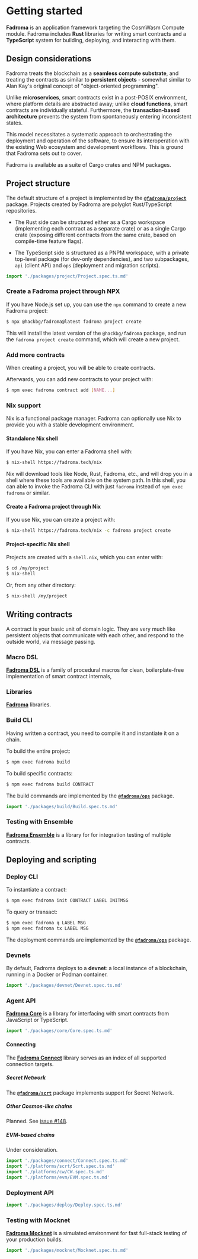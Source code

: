 # Getting started

**Fadroma** is an application framework targeting the CosmWasm Compute module.
Fadroma includes **Rust** libraries for writing smart contracts and a
**TypeScript** system for building, deploying, and interacting with them.

## Design considerations

Fadroma treats the blockchain as a **seamless compute substrate**,
and treating the contracts as similar to **persistent objects** -
somewhat similar to Alan Kay's original concept of
"object-oriented programming".

Unlike **microservices**, smart contracts exist in a post-POSIX environment,
where platform details are abstracted away; unlike **cloud functions**,
smart contracts are individually stateful. Furthermore, the
**transaction-based architecture** prevents the system from
spontaneously entering inconsistent states.

This model necessitates a systematic approach to orchestrating the deployment and operation
of the software, to ensure its interoperation with the existing Web ecosystem
and development workflows. This is ground that Fadroma sets out to cover.

Fadroma is available as a suite of Cargo crates and NPM packages.

## Project structure

The default structure of a project is implemented by the
[**`@fadroma/project`**](./packages/project/Project.spec.ts.md) package.
Projects created by Fadroma are polyglot Rust/TypeScript repositories.

* The Rust side can be structured either as a Cargo workspace
  (implementing each contract as a separate crate) or as a
  single Cargo crate (exposing different contracts from the
  same crate, based on compile-time feature flags).

* The TypeScript side is structured as a PNPM workspace, with a private
  top-level package (for dev-only dependencies), and two subpackages,
  `api` (client API) and `ops` (deployment and migration scripts).

```typescript
import './packages/project/Project.spec.ts.md'
```

### Create a Fadroma project through NPX

If you have Node.js set up, you can use the `npx` command to create a new Fadroma project:

```sh
$ npx @hackbg/fadroma@latest fadroma project create
```

This will install the latest version of the `@hackbg/fadroma` package,
and run the `fadroma project create` command, which will create a new project.

### Add more contracts

When creating a project, you will be able to create contracts.

Afterwards, you can add new contracts to your project with:

```sh
$ npm exec fadroma contract add [NAME...]
```

### Nix support

Nix is a functional package manager. Fadroma can optionally
use Nix to provide you with a stable development environment.

#### Standalone Nix shell

If you have Nix, you can enter a Fadroma shell with:

```sh
$ nix-shell https://fadroma.tech/nix
```

Nix will download tools like Node, Rust, Fadroma, etc.,
and will drop you in a shell where these tools are available
on the system path. In this shell, you can able to invoke
the Fadroma CLI with just `fadroma` instead of `npm exec fadroma` or similar.

#### Create a Fadroma project through Nix

If you use Nix, you can create a project with:

```sh
$ nix-shell https://fadroma.tech/nix -c fadroma project create
```

#### Project-specific Nix shell

Projects are created with a `shell.nix`, which you can enter with:

```sh
$ cd /my/project
$ nix-shell
```

Or, from any other directory:

```sh
$ nix-shell /my/project
```

## Writing contracts

A contract is your basic unit of domain logic.
They are very much like persistent objects
that communicate with each other, and
respond to the outside world,
via message passing.

### Macro DSL

[**Fadroma DSL**](https://docs.rs/fadroma-dsl/latest/fadroma-dsl)
is a family of procedural macros for clean, boilerplate-free implementation
of smart contract internals,

### Libraries

[**Fadroma**](https://docs.rs/fadroma/latest/fadroma) libraries.

### Build CLI

Having written a contract, you need to compile it and instantiate it on a chain.

To build the entire project:

```sh
$ npm exec fadroma build
```

To build specific contracts:

```sh
$ npm exec fadroma build CONTRACT
```

The build commands are implemented by the
[**`@fadroma/ops`**](./packages/build/Build.spec.ts.md) package.

```typescript
import './packages/build/Build.spec.ts.md'
```

### Testing with Ensemble

[**Fadroma Ensemble**](https://fadroma.tech/rs/fadroma/ensemble/index.html)
is a library for for integration testing of multiple contracts.

## Deploying and scripting

### Deploy CLI

To instantiate a contract:

```sh
$ npm exec fadroma init CONTRACT LABEL INITMSG
```

To query or transact:

```sh
$ npm exec fadroma q LABEL MSG
$ npm exec fadroma tx LABEL MSG
```

The deployment commands are implemented by the
[**`@fadroma/ops`**](./packages/build/Build.spec.ts.md) package.

### Devnets

By default, Fadroma deploys to a **devnet**: a local instance of
a blockchain, running in a Docker or Podman container.

```typescript
import './packages/devnet/Devnet.spec.ts.md'
```

### Agent API

[**Fadroma Core**](https://fadroma.tech/js/modules/_fadroma_client.html) is a library for
interfacing with smart contracts from JavaScript or TypeScript.

```typescript
import './packages/core/Core.spec.ts.md'
```

#### Connecting

The [**Fadroma Connect**](./packages/connect/Connect.spec.ts.md) library
serves as an index of all supported connection targets.

##### Secret Network

The [**`@fadroma/scrt`**](./platforms/scrt/Scrt.spec.ts.md)
package implements support for Secret Network.

##### Other Cosmos-like chains

Planned. See [issue #148](https://github.com/hackbg/fadroma/issues/148).

##### EVM-based chains

Under consideration.

```typescript
import './packages/connect/Connect.spec.ts.md'
import './platforms/scrt/Scrt.spec.ts.md'
import './platforms/cw/CW.spec.ts.md'
import './platforms/evm/EVM.spec.ts.md'
```

### Deployment API

```typescript
import './packages/deploy/Deploy.spec.ts.md'
```

### Testing with Mocknet

[**Fadroma Mocknet**](https://fadroma.tech/js/classes/_fadroma_ops.Mocknet.html) is
a simulated environment for fast full-stack testing of your production builds.

```typescript
import './packages/mocknet/Mocknet.spec.ts.md'
```
